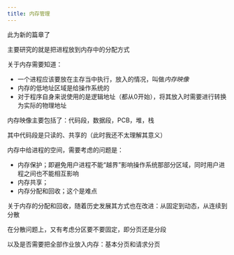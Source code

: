 ```yaml
---
title: 内存管理
---
```


此为新的篇章了

主要研究的就是把进程放到内存中的分配方式

关于内存需要知道：

- 一个进程应该要放在主存当中执行，放入的情况，叫做*内存映像*
- 内存的低地址区域是给操作系统的
- 对于程序自身来说使用的是逻辑地址（都从0开始），将其放入时需要进行转换为实际的物理地址

内存映像主要包括了：代码段，数据段，PCB，堆，栈

其中代码段是只读的、共享的（此时我还不太理解其意义）



内存中给进程的空间，需要考虑的问题是：

- 内存保护；即避免用户进程不能“越界”影响操作系统那部分区域，同时用户进程之间也不能相互影响
- 内存共享；
- 内存分配和回收；这个是难点

关于内存的分配和回收，随着历史发展其方式也在改进：从固定到动态，从连续到分散

在分散问题上，又有考虑分区要不要固定，即分页还是分段

以及是否需要把全部作业放入内存：基本分页和请求分页